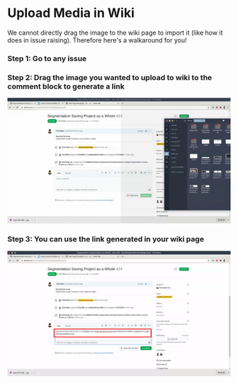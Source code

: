 # Upload Media in Wiki
We cannot directly drag the image to the wiki page to import it (like how it does in issue raising). Therefore here's a walkaround for you!
### Step 1: Go to any issue 

### Step 2: Drag the image you wanted to upload to wiki to the comment block to generate a link
![](metadata/3.gif)

### Step 3: You can use the link generated in your wiki page
![](metadata/15.png)